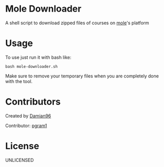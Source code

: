 # Mole Downloader

A shell script to download zipped files of courses on [mole](https://mole.citycollege.sheffield.eu/)'s platform

# Usage
To use just run it with bash like:

```
bash mole-downloader.sh
```

Make sure to remove your temporary files when you are completely done with the tool.

# Contributors

Created by [Damian96](https://github.com/Damian96)

Contributor: [pgram1](https://github.com/pgram1)

# License
UNLICENSED
